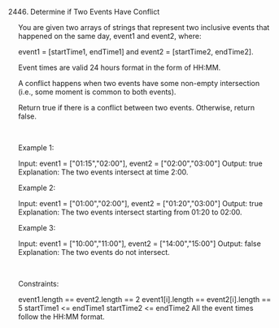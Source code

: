 2446. Determine if Two Events Have Conflict

You are given two arrays of strings that represent two inclusive events that happened on the same day, event1 and event2, where:

event1 = [startTime1, endTime1] and
event2 = [startTime2, endTime2].

Event times are valid 24 hours format in the form of HH:MM.

A conflict happens when two events have some non-empty intersection (i.e., some moment is common to both events).

Return true if there is a conflict between two events. Otherwise, return false.

 

Example 1:

Input: event1 = ["01:15","02:00"], event2 = ["02:00","03:00"]
Output: true
Explanation: The two events intersect at time 2:00.


Example 2:

Input: event1 = ["01:00","02:00"], event2 = ["01:20","03:00"]
Output: true
Explanation: The two events intersect starting from 01:20 to 02:00.


Example 3:

Input: event1 = ["10:00","11:00"], event2 = ["14:00","15:00"]
Output: false
Explanation: The two events do not intersect.


 

Constraints:

event1.length == event2.length == 2
event1[i].length == event2[i].length == 5
startTime1 <= endTime1
startTime2 <= endTime2
All the event times follow the HH:MM format.
